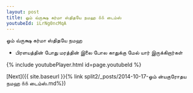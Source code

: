 ```yaml
---
layout: post
title: ஓம் வ்ருக்ஷ கர்மா ஸ்திதயே நமஹ ௧௧ டைம்ஸ்
youtubeId: iLrNg0ncMqA
---
```

 
 
 ஓம் வ்ருக்ஷ கர்மா ஸ்திதயே நமஹ  
 
 -  பிரளயத்தின் போது மரத்தின் இலை போல காதுக்கு மேல் யார் இருக்கிறார்கள் 
 
  
 
  
 
 
 
 
 
 


{% include youtubePlayer.html id=page.youtubeId %}
 
[Next]({{ site.baseurl }}{% link  split2/_posts/2014-10-17-ஓம் ன்யகுரோதய நமஹ ௧௧ டைம்ஸ்.md%})
 
